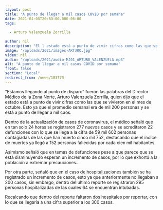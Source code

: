 ```yaml
---
layout: post
title: "A punto de llegar a mil casos COVID por semana"
date: 2021-04-08T20:53:00.000-06:00
tags:
  
  - Arturo Valenzuela Zorrilla
  
author: nil
description: "El l estado está a punto de vivir cifras como las que se vivieron en el mes de octubre."
image: "/uploads/2021/images-ARTURO.jpg"
video: nil
audio: "/uploads/2021/audio-MJ01_ARTURO_VALENZUELA.mp3"
alt: "A punto de llegar a mil casos COVID por semana"
front: false
section: "Local"
redirect_from: /news/183773
---
```


“Estamos llegando al punto de disparo” fueron las palabras del Director Médico de la Zona Norte, Arturo Valenzuela Zorrilla, quien dijo que el estado está a punto de vivir cifras como las que se vivieron en el mes de octubre. Esto ya que el promedio semanal era de mil 200 personas y se está a punto de llegar a mil caos.

Dentro de la actualización de casos de coronavirus, el médico señaló que en tan solo 24 horas se registraron 277 nuevos casos y se acreditaron 22 defunciones con lo que se llega a la cifra de 59 mil 602 personas contagiadas de las que han muerto cinco mil 752, destacando que el índice de muertes ya llegó a 152 personas fallecidas por cada cien mil habitantes.

Asimismo señaló que en temas de defunciones pese a que parece que se está disminuyendo esperan un incremento de casos, por lo que exhortó a la población a extremar precauciones..

Por otra parte, señaló que en el caso de hospitalizaciones también se ha registrado un incremento de casos, esto ya que anteriormente no llegaban a 200 casos, sin embargo, dentro del último reporte se registraron 295 personas hospitalizadas de las cuales 64 se encuentran intubadas.

Recalcando que dentro del reporte faltaron dos hospitales por reportar, con lo que se llegaría a una cifra superior a los 300 casos.
